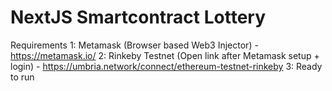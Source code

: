 # NextJS Smartcontract Lottery

Requirements
1: Metamask (Browser based Web3 Injector) - https://metamask.io/
2: Rinkeby Testnet (Open link after Metamask setup + login) - https://umbria.network/connect/ethereum-testnet-rinkeby
3: Ready to run